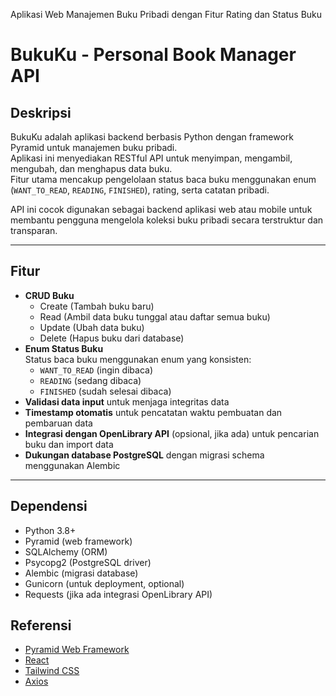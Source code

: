 Aplikasi Web Manajemen Buku Pribadi dengan Fitur Rating dan Status Buku
# BukuKu - Personal Book Manager API

## Deskripsi

BukuKu adalah aplikasi backend berbasis Python dengan framework Pyramid untuk manajemen buku pribadi.  
Aplikasi ini menyediakan RESTful API untuk menyimpan, mengambil, mengubah, dan menghapus data buku.  
Fitur utama mencakup pengelolaan status baca buku menggunakan enum (`WANT_TO_READ`, `READING`, `FINISHED`), rating, serta catatan pribadi.

API ini cocok digunakan sebagai backend aplikasi web atau mobile untuk membantu pengguna mengelola koleksi buku pribadi secara terstruktur dan transparan.

---

## Fitur

- **CRUD Buku**  
  - Create (Tambah buku baru)  
  - Read (Ambil data buku tunggal atau daftar semua buku)  
  - Update (Ubah data buku)  
  - Delete (Hapus buku dari database)  
- **Enum Status Buku**  
  Status baca buku menggunakan enum yang konsisten:  
  - `WANT_TO_READ` (ingin dibaca)  
  - `READING` (sedang dibaca)  
  - `FINISHED` (sudah selesai dibaca)  
- **Validasi data input** untuk menjaga integritas data  
- **Timestamp otomatis** untuk pencatatan waktu pembuatan dan pembaruan data  
- **Integrasi dengan OpenLibrary API** (opsional, jika ada) untuk pencarian buku dan import data  
- **Dukungan database PostgreSQL** dengan migrasi schema menggunakan Alembic

---

## Dependensi

- Python 3.8+  
- Pyramid (web framework)  
- SQLAlchemy (ORM)  
- Psycopg2 (PostgreSQL driver)  
- Alembic (migrasi database)  
- Gunicorn (untuk deployment, optional)  
- Requests (jika ada integrasi OpenLibrary API)

## Referensi

- [Pyramid Web Framework](https://trypyramid.com/)
- [React](https://reactjs.org/)
- [Tailwind CSS](https://tailwindcss.com/)
- [Axios](https://axios-http.com/)
